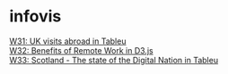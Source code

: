 # infovis

[W31: UK visits abroad in Tableu](https://bichodev.github.io/infovis/w31/)  
[W32: Benefits of Remote Work in D3.js](https://bichodev.github.io/infovis/w32/)  
[W33: Scotland - The state of the Digital Nation in Tableu](https://bichodev.github.io/infovis/w33/)   

